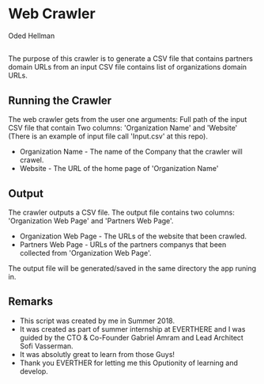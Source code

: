 # Web Crawler #
Oded Hellman
## 
The purpose of this crawler is to generate a CSV file that contains partners domain URLs from an input CSV file contains list of organizations domain URLs.

 
## Running the Crawler ##

The web crawler gets from the user one arguments:
Full path of the input CSV file that contain Two columns: 'Organization Name' and 'Website' (There is an example of input file call 'Input.csv' at this repo).

* Organization Name - The name of the Company that the crawler will crawel.
* Website - The URL of the home page of 'Organization Name'


## Output ##

The crawler outputs a CSV file.
The output file contains two columns: 'Organization Web Page' and 'Partners Web Page'.

* Organization Web Page - The URLs of the website that been crawled.
* Partners Web Page - URLs of the partners companys that been collected from 'Organization Web Page'.

The output file will be generated/saved in the same directory the app runing in. 

## Remarks ##

* This script was created by me in Summer 2018.
* It was created as part of summer internship at EVERTHERE and I was guided by the CTO & Co-Founder Gabriel Amram and Lead Architect Sofi Vasserman.
* It was absolutly great to learn from those Guys!
* Thank you EVERTHER for letting me this Oputionity of learning and develop.
